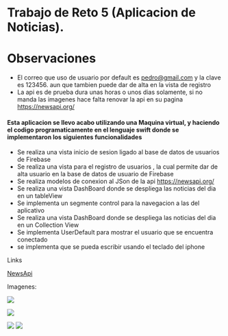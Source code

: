 
# Trabajo de Reto 5 (Aplicacion de Noticias). 
# Observaciones
- El correo que uso de usuario por default es pedro@gmail.com y la clave es 123456. aun que tambien puede dar de alta en la vista de registro
- La api es de prueba dura unas horas o unos dias solamente, si no manda las imagenes hace falta renovar la api en su pagina https://newsapi.org/

####   Esta aplicacion se llevo acabo utilizando una Maquina virtual, y haciendo el codigo programaticamente en el lenguaje swift donde se implementaron los siguientes funcionalidades

- Se realiza una vista inicio de sesion ligado al base de datos de usuarios de Firebase
- Se realiza una vista para el registro de usuarios , la cual permite dar de alta usuario en la base de datos de usuario de Firebase
- Se realiza modelos de conexion al JSon de la api https://newsapi.org/
- Se realiza una vista DashBoard donde se despliega las noticias del dia en un tableView
- Se implementa un segmente control para la navegacion a las  del aplicativo 
- Se realiza una vista DashBoard donde se despliega las noticias del dia en un Collection View
- Se implementa UserDefault para mostrar el usuario que se encuentra conectado
- se implementa que se pueda escribir usando el teclado del iphone


Links

[NewsApi](https://newsapi.org/)


Imagenes:

![](https://lh3.googleusercontent.com/yIaiu6MRiE43LMiQPKgWzdq6S8LBZwOOrJjAVytH-i_uvv-VTmF66drYxbRMc5dzgvx_J8GHAjridFjygElYWvgi1L9xMuccr91Yvx6eZOZEi1HBwnZvY1Hjgq-4LIauP4o6hTdDTJO7D-w2wwm15KWOw-wLV1-G4oP4za2KFI8Fpn8R5CrpVkbCrqpWpwkaIg-Vs3Sb5n8XRyzYLTLW7uVYn4c7Y2kzHJZ7dYm-R8RkvaO1YOHXPH2PkMtSzdqnJIYk9C4tuJ7TGGQDwKtNWgs-Tt0O2e3i6J1sxcoZkGhTMT6vpHfEXiKMlzwopwz0jCIKRaiVsOES5fnMv4q-x-EGAuQwbdBfWb9pFcFwy1dAYZuI6TDIJxtmEhCM9P-aNm-TmNEhKu4nSZ-7ufX-rjlPvhgD3_PgkRB7897lY7ljPKLtMNdS719UM83LQDzsJxKCeZ789tdyuUCIYVmXlROwRHjDxsO4sGydGLn4u5tXdL-53dm3wvVVbLHdvBHcnh8MlxYpe3XGhq_R6f9XcITSbHnP50Jk4vwXmeNo5f0EGHMiBChpd1GM5MJMA877hHcvuWtB-U64oBjdOp-fDD02I62nvhgFU4le9UVw55UBZ8tuhmNoP2jIr0KSktYaGYhJD5Rw8LixVos6R0gTQCKxJtcWSZGEFhqoJVVwK7MlMzXvIqq3SZ8_keMk9OKYdJxk_uWLLarUV4lAFkKeSyboXWaV9nOeZiK3xmxy27Zi51zbHgqLRHylnJM=w329-h657-no?authuser=0)


![](https://lh3.googleusercontent.com/eT7Lr235420GjVSHOYj5kOkSOKkQ2U8RxqFIOBDEkbkUY2pN5cW519rzbzN6sOEN5qpsrtKZbM-ZEmNY6rK2QLNfeHYGmESXcvwBWuTCUqQi987NMXQvjGEivaTVI9YHJdQs-yh5DwQpS1KMyug7NmhcnH9KKJb5llg3z1DUZw-CrcSozrTlTq43Ytg1GYNOHwy9N4mYpIQaEbbEr7beRKD_XZTxKdxrW97LLklGJL9zxqswCf8mMz0ZFdMiNfDuZYSJfg4jNxTTBbn7Fpyr5Xwek_5FUJ3qrCYqcjOQDJt2F-vjaV4A3-20ncQeumQx40CHAIw9iSXuo3hTraFtGSE-W3S7OFDZ5maghN3nTe7Fwmm65c0wu9oolNn3EXW_fS8auRGrLobb0iyQpevoMcN7L5tFWnFPrTHHZPn0wtZyGm40bkDCx1rqUXixJEWfZ4uIPkFmqvGR5u7SscP2IAkPvkEm6R8Xma_pgB1oGGXaxFLZ6D7i6Yia3XmbFk_73x7bqWHLkkTLHlE43f4zb-ZgeqpuYc8SeKY3ThzxIUlWNwuq9adabFgGRPKiPE0p6Ss15kx1_FJdp6tc7TorFFTi_FBYv1qcRzOp_3QQN75tmyEEPax-fmDjkOi1vavooOOsVydRFXbuBPxgc4oSZij6WVau81lvbTnYwByGPYSf_Bz9oIrmEddM6_RHyf1zDRUSbuWRPUTTZRepFgQrOxjq79TE50qAq0dJ35yJPqPNedPmKmqY6s3423s=w329-h657-no?authuser=0)

![](https://lh3.googleusercontent.com/ENMjSWXnl5rBzqTi9PvqE__x3rDxA9RF2DN1TvkWp4G9TDYtlaG7pwQpwE1BqD1jL2IbpMya-BUDeTtXXIG3Ttatny40FNkpIQo2Q55TawuwK6q-rmXXS2F6bEGtYYqIOcxv7wGwzO4yt6VWIwtbwUgnMGdCz-Ad6Ji5ylzQd8kTMlPPKRoGRPM4taPiyV-3Kq_g3t5GOw5ee8SDSea5nuRodAyH751ii4Uzf0R_h76J0odZwLlWsVuY9rAxaS9oyNi6ibr2OigH5DVrSJ2H-uclg0GrvLzD_5wzykfvd6BiauujGIQwa93zdi2FFzm4dJUJPhW0W8qpjwal21YPTxi3SflLxh7pj8786C9Gd9zPI_n2_ecw7Zzrl8ZB2hXgkEkB9BiAg_PRSitL3uTDqrE-qMiD7wMhcLySQZ32_6mwyq-haAo7MSD8WGch7uwuwfPqCx2qLRRJw1RmLrFkVxYUfyfndncTP3shdlO2Z-A7Y0Aeij6XQEx2eCL7DEaJmzjq_6rkCHdVKroKQt4wcFm4oE4v8BgP9Ir1vLE6Zp6SgwIB5KYvL5rAtymybe2ecd0IWWkj4BFh7d9uqYqzzBuvTEvLHAO1CBKuNg8kLkgxcizRV-bbpO6287xZMEaA6Jv-e6RYZMha7w94a8gwa8JP0gk1g5tSRx4tLgKMK8nSZhDuqCstKVOb87fVzhpZrQz1m4aRE3t8PdScW6zDSBwCuJ8-ckfgh7RQSEX79s7nKnQ2u1WAFaG6CtE=w329-h657-no?authuser=0)
![](https://lh3.googleusercontent.com/_fE_RJPRK-nOfOMJwnyoXsgqZNJe4ZrxcoDF9_FQmRmGAKJb1xzvOBcq7T5g9hJAEx4_39uwJKySFKjDfhyX2gciAkY0ztXD3jWdcfsdpEcc7CPoRoUlIR2X4CoB9vIt9EAbzoDOIW9wbXEvP4wJoFe8R2Y4a1xXmsonuE502H0BM5znWLgRB_7zZfxZy3iDpTVMK7lg6f9zVM5fPeiNup_LwB5dFmXhAazq3Zcp1vuWBDvN9yTf4NcHtaQGztJr-9MyueXmN2k_8x8EP1A213nj12dpnwhNo5RKjQABPvkChq-vBr39Ii_Z1okAgZ1aOI-B5EHFNzTbPSiL8i_Zq1DbEwebgP4gLixeH4fVWfCBtUAXSmaTzqkzBNNRksc0bqUwah5t0Wd64jSeFXKFrx0Ss025DpT9_WwgHXWDhmHTS7KMazR1xqTVBWizZ0AFsXGnq9aVZuscH-K5-sifInzYx7rkieeGJHF5IDMieAV-sWAZOdVVPldn7jtu908fxOSDbvxKIngNmCZ7yrnAINHE4ezmW-jzeFpViqlBM8cG0kSZUGAu9V6Z6Tx-lRRBxFvS3DIuUcZ2gWeuRKBptYE4EkmLHDOyUOBZZfMWfV8HQSEMnIXh4eOvHm1cwk7Xc4ya0CqOSmhm35Sb8MCqNFn4aB2zn3Fap0g3GC5FaAgv8_JplnuFcpXfYbOQUq3E51A57aZh5mSbYo8CZY2Tma52TPcrSYBItKTyuDZN0ePj2X5hNCOptu6g5OI=w329-h657-no?authuser=0)





